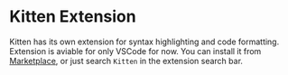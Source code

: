 # Kitten Extension

Kitten has its own extension for syntax highlighting and code formatting. Extension is aviable for only VSCode for now. You can install it from [Marketplace](https://marketplace.visualstudio.com/items?itemName=TronLang.kitten), or just search `Kitten` in the extension search bar.
